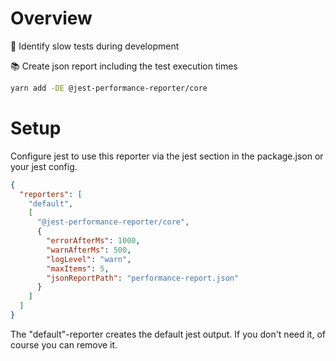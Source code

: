 # Overview

🧐 Identify slow tests during development

📚 Create json report including the test execution times

```bash
yarn add -DE @jest-performance-reporter/core
```

# Setup

Configure jest to use this reporter via the jest section in the package.json or your jest config.

```json
{
  "reporters": [
    "default",
    [
      "@jest-performance-reporter/core",
      {
        "errorAfterMs": 1000,
        "warnAfterMs": 500,
        "logLevel": "warn",
        "maxItems": 5,
        "jsonReportPath": "performance-report.json"
      }
    ]
  ]
}
```

The "default"-reporter creates the default jest output. If you don't need it, of course you can remove it.
